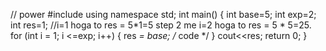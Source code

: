 // power
#include<iostream>
using namespace std;
int main() {
int base=5;
int exp=2;
int res=1;                    //i=1 hoga to res = 5*1=5 step 2 me i=2 hoga to res = 5 * 5=25.
for (int  i = 1; i <=exp; i++)
{
    res *= base;
    /* code */
}
cout<<res;
    return 0;
}
